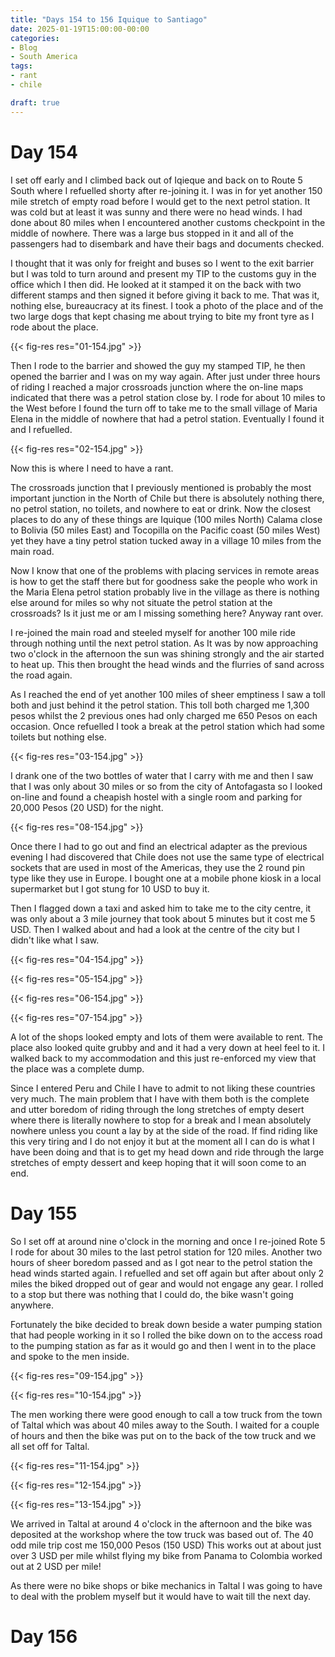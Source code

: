 ```yaml
---
title: "Days 154 to 156 Iquique to Santiago"
date: 2025-01-19T15:00:00-00:00
categories:
- Blog
- South America
tags:
- rant
- chile

draft: true
---
```


# Day 154

I set off early and I climbed back out of Iqieque and back on to Route 5 South where I refuelled shorty after re-joining it. I was in for yet another 150 mile stretch of empty road before I would get to the next petrol station. It was cold but at least it was sunny and there were no head winds. I had done about 80 miles when I encountered another customs checkpoint in the middle of nowhere. There was a large bus stopped in it and all of the passengers had to disembark and have their bags and documents checked. 

I thought that it was only for freight and buses so I went to the exit barrier but I was told to turn around and present my TIP to the customs guy in the office which I then did. He looked at it stamped it on the back with two different stamps and then signed it before giving it back to me. That was it, nothing else, bureaucracy at its finest. I took a photo of the place and of the two large dogs that kept chasing me about trying to bite my front tyre as I rode about the place.

{{< fig-res res="01-154.jpg" >}}

Then I rode to the barrier and showed the guy my stamped TIP, he then opened the barrier and I was on my way again. After just under three hours of riding I reached a major crossroads junction where the on-line maps indicated that there was a petrol station close by. I rode for about 10 miles to the West before I found the turn off to take me to the small village of Maria Elena in the middle of nowhere that had a petrol station. Eventually I found it and I refuelled.

{{< fig-res res="02-154.jpg" >}}

Now this is where I need to have a rant.

The crossroads junction that I previously mentioned is probably the most important junction in the North of Chile but there is absolutely nothing there, no petrol station, no toilets, and nowhere to eat or drink. Now the closest places to do any of these things are Iquique (100 miles North) Calama close to Bolivia (50 miles East) and Tocopilla on the Pacific coast (50 miles West) yet they have a tiny petrol station tucked away in a village 10 miles from the main road.

Now I know that one of the problems with placing services in remote areas is how to get the staff there but for goodness sake the people who work in the Maria Elena petrol station probably live in the village as there is nothing else around for miles so why not situate the petrol station at the crossroads? Is it just me or am I missing something here? Anyway rant over.

I re-joined the main road and steeled myself for another 100 mile ride through nothing until the next petrol station. As It was by now approaching two o'clock in the afternoon the sun was shining strongly and the air started to heat up. This then brought the head winds and the flurries of sand across the road again. 

As I reached the end of yet another 100 miles of sheer emptiness I saw a toll both and just behind it the petrol station. This toll both charged me 1,300 pesos whilst the 2 previous ones had only charged me 650 Pesos on each occasion. Once refuelled I took a break at the petrol station which had some toilets but nothing else. 

{{< fig-res res="03-154.jpg" >}}

I drank  one of the two bottles of water that I carry with me and then I saw that I was only about 30 miles or so from the city of Antofagasta so I looked on-line and found a cheapish hostel with a single room and parking for 20,000 Pesos (20 USD) for the night. 

{{< fig-res res="08-154.jpg" >}}

Once there I had to go out and find an electrical adapter as the previous evening I had discovered that Chile does not use the same type of electrical sockets that are used in most of the Americas, they use the 2 round pin type like they use in Europe. I bought one at a mobile phone kiosk in a local supermarket but I got stung for 10 USD to buy it.

Then I flagged down a taxi and asked him to take me to the city centre, it was only about a 3 mile journey that took about 5 minutes but it cost me 5 USD. Then I walked about and had a look at the centre of the city but I didn't like what I saw.

{{< fig-res res="04-154.jpg" >}}

{{< fig-res res="05-154.jpg" >}}

{{< fig-res res="06-154.jpg" >}}

{{< fig-res res="07-154.jpg" >}}

A lot of the shops looked empty and lots of them were available to rent. The place also looked quite grubby and and it had a very down at heel feel to it. I walked back to my accommodation and this just re-enforced my view that the place was a complete dump.

Since I entered Peru and Chile I have to admit to not liking these countries very much. The main problem that I have with them both is the complete and utter boredom of riding through the long stretches of empty desert where there is literally nowhere to stop for a break and I mean absolutely nowhere unless you count a lay by at the side of the road. If find riding like this very tiring and I do not enjoy it but at the moment all I can do is what I have been doing and that is to get my head down and ride through the large stretches of empty dessert and keep hoping that it will soon come to an end.

# Day 155

So I set off at around nine o'clock in the morning and once I re-joined Rote 5 I rode for about 30 miles to the last petrol station for 120 miles. Another two hours of sheer boredom passed and as I got near to the petrol station the head winds started again. I refuelled and set off again but after about only 2 miles the biked dropped out of gear and would not engage any gear. I rolled to a stop but there was nothing that I could do, the bike wasn't going anywhere.

Fortunately the bike decided to break down beside a water pumping station that had people working in it so I rolled the bike down on to the access road to the pumping station as far as it would go and then I went in to the place and spoke to the men inside.

{{< fig-res res="09-154.jpg" >}}

{{< fig-res res="10-154.jpg" >}}

The men working there were good enough to call a tow truck from the town of Taltal which was about 40 miles away to the South. 
I waited for a couple of hours and then the bike was put on to the back of the tow truck and we all set off for Taltal.

{{< fig-res res="11-154.jpg" >}}

{{< fig-res res="12-154.jpg" >}}

{{< fig-res res="13-154.jpg" >}}

We arrived in Taltal at around 4 o'clock in the afternoon and the bike was deposited at the workshop where the tow truck was based out of. The 40 odd mile trip cost me 150,000 Pesos (150 USD) This works out at about just over 3 USD per mile whilst flying my bike from Panama to Colombia worked out at 2 USD per mile! 

As there were no bike shops or bike mechanics in Taltal I was going to have to deal with the problem myself but it would have to wait till the next day. 

# Day 156
